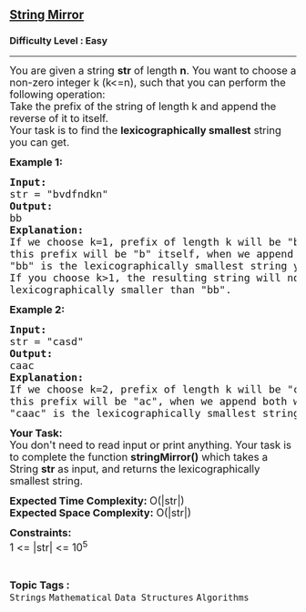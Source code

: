 <h2><a href="https://practice.geeksforgeeks.org/problems/d385b9d635b7b10eef6bf365b84922aaeec9eb98/1">String Mirror</a></h2><h3>Difficulty Level : Easy</h3><hr><div class="problems_problem_content__Xm_eO"><p><span style="font-size:18px">You are given a string <strong>str</strong>&nbsp;of length <strong>n</strong>. You want to choose a non-zero integer k (k&lt;=n), such that you can perform the following operation:<br>
Take the prefix of the string of length k and append the reverse of it to itself.<br>
Your task is to find the <strong>lexicographically smallest</strong> string you can get.</span></p>

<p><strong><span style="font-size:18px">Example 1:</span></strong></p>

<pre><span style="font-size:18px"><strong>Input:</strong>
str = "bvdfndkn"
<strong>Output:</strong>
bb
<strong>Explanation:
</strong>If we choose k=1, prefix of length k will be "b", reverse of
this prefix will be "b" itself, when we append both we get "bb",
"bb" is the lexicographically smallest string you can get.
If you choose k&gt;1, the resulting string will not be 
lexicographically smaller than "bb".</span>
</pre>

<p><strong><span style="font-size:18px">Example 2:</span></strong></p>

<pre><span style="font-size:18px"><strong>Input:</strong>
str = "casd"
<strong>Output:</strong>
caac
<strong>Explanation:
</strong>If we choose k=2, prefix of length k will be "ca", reverse of
this prefix will be "ac", when we append both we get "caac",
"caac" is the lexicographically smallest string you can get.</span>
</pre>

<p><span style="font-size:18px"><strong>Your Task:</strong><br>
You don't need to read input or print anything. Your task is to complete the function <strong>stringMirror()</strong> which takes a String <strong>str</strong>&nbsp;as input, and returns&nbsp;the lexicographically smallest string.</span></p>

<p><span style="font-size:18px"><strong>Expected Time Complexity: </strong>O(|str|)<br>
<strong>Expected Space Complexity:</strong> O(|str|)</span></p>

<p><span style="font-size:18px"><strong>Constraints:</strong><br>
1 &lt;= |str| &lt;= 10<sup>5</sup></span></p>
</div><br><p><span style=font-size:18px><strong>Topic Tags : </strong><br><code>Strings</code>&nbsp;<code>Mathematical</code>&nbsp;<code>Data Structures</code>&nbsp;<code>Algorithms</code>&nbsp;